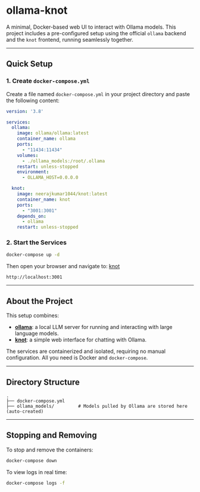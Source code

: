 # ollama-knot

A minimal, Docker-based web UI to interact with Ollama models.
This project includes a pre-configured setup using the official `ollama` backend and the `knot` frontend, running seamlessly together.

---

## Quick Setup

### 1. Create `docker-compose.yml`

Create a file named `docker-compose.yml` in your project directory and paste the following content:

```yaml
version: '3.8'

services:
  ollama:
    image: ollama/ollama:latest
    container_name: ollama
    ports:
      - "11434:11434"
    volumes:
      - ./ollama_models:/root/.ollama
    restart: unless-stopped
    environment:
      - OLLAMA_HOST=0.0.0.0

  knot:
    image: neerajkumar1044/knot:latest
    container_name: knot
    ports:
      - "3001:3001"
    depends_on:
      - ollama
    restart: unless-stopped
```

### 2. Start the Services

```bash
docker-compose up -d
```

Then open your browser and navigate to: [knot](http://localhost:3001)

```
http://localhost:3001
```

---

## About the Project

This setup combines:

* **[ollama](https://ollama.com/)**: a local LLM server for running and interacting with large language models.
* **[knot](https://hub.docker.com/r/neerajkumar1044/knot)**: a simple web interface for chatting with Ollama.

The services are containerized and isolated, requiring no manual configuration. All you need is Docker and `docker-compose`.

---

## Directory Structure

```
.
├── docker-compose.yml
├── ollama_models/         # Models pulled by Ollama are stored here (auto-created)
```

---

## Stopping and Removing

To stop and remove the containers:

```bash
docker-compose down
```

To view logs in real time:

```bash
docker-compose logs -f
```
